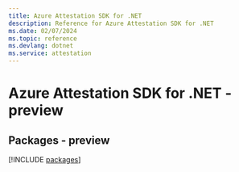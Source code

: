 ```yaml
---
title: Azure Attestation SDK for .NET
description: Reference for Azure Attestation SDK for .NET
ms.date: 02/07/2024
ms.topic: reference
ms.devlang: dotnet
ms.service: attestation
---
```

# Azure Attestation SDK for .NET - preview
## Packages - preview
[!INCLUDE [packages](attestation-index.md)]